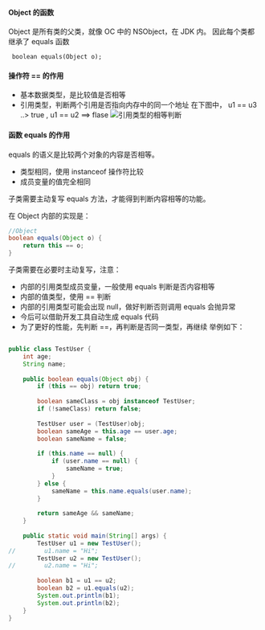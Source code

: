 #### Object 的函数
Object 是所有类的父类，就像 OC 中的 NSObject，在 JDK 内。
因此每个类都继承了 equals 函数

``` boolean equals(Object o);```

#### 操作符 == 的作用
- 基本数据类型，是比较值是否相等
- 引用类型，判断两个引用是否指向内存中的同一个地址
在下图中， u1 == u3 ..> true , u1 == u2 ==> flase
![引用类型的相等判断](http://upload-images.jianshu.io/upload_images/73339-1e280699077437f4.png?imageMogr2/auto-orient/strip%7CimageView2/2/w/1240)

#### 函数 equals 的作用
equals 的语义是比较两个对象的内容是否相等。
- 类型相同，使用 instanceof 操作符比较
- 成员变量的值完全相同

子类需要主动复写 equals 方法，才能得到判断内容相等的功能。

在 Object 内部的实现是：
```Java
//Object
boolean equals(Object o) {
    return this == o;
}
```
子类需要在必要时主动复写，注意：
- 内部的引用类型成员变量，一般使用 equals 判断是否内容相等
- 内部的值类型，使用 == 判断
- 内部的引用类型可能会出现 null，做好判断否则调用 equals 会抛异常
- 今后可以借助开发工具自动生成 equals 代码
- 为了更好的性能，先判断 ==，再判断是否同一类型，再继续
举例如下：
```Java

public class TestUser {
    int age;
    String name;
    
    public boolean equals(Object obj) {
        if (this == obj) return true;
        
        boolean sameClass = obj instanceof TestUser;
        if (!sameClass) return false;
        
        TestUser user = (TestUser)obj;
        boolean sameAge = this.age == user.age;
        boolean sameName = false;
        
        if (this.name == null) {
            if (user.name == null) {
                sameName = true;
            }
        } else {
            sameName = this.name.equals(user.name);
        }
        
        return sameAge && sameName;
    }
    
    public static void main(String[] args) {
        TestUser u1 = new TestUser();
//        u1.name = "Hi";
        TestUser u2 = new TestUser();
//        u2.name = "Hi";
        
        boolean b1 = u1 == u2;
        boolean b2 = u1.equals(u2);
        System.out.println(b1);
        System.out.println(b2);
    }
}
```
